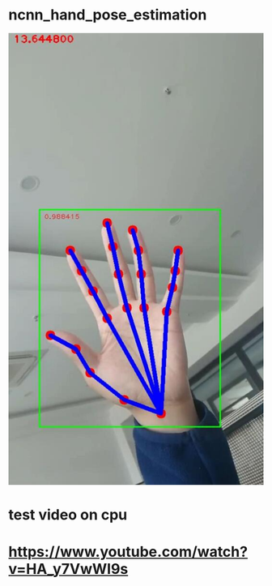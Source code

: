 # ncnn_hand_pose_estimation

![image](https://github.com/hylrh2008/ncnn_hand_pose_estimation/blob/master/20200513142216.jpg)
# test video on cpu
# https://www.youtube.com/watch?v=HA_y7VwWI9s
